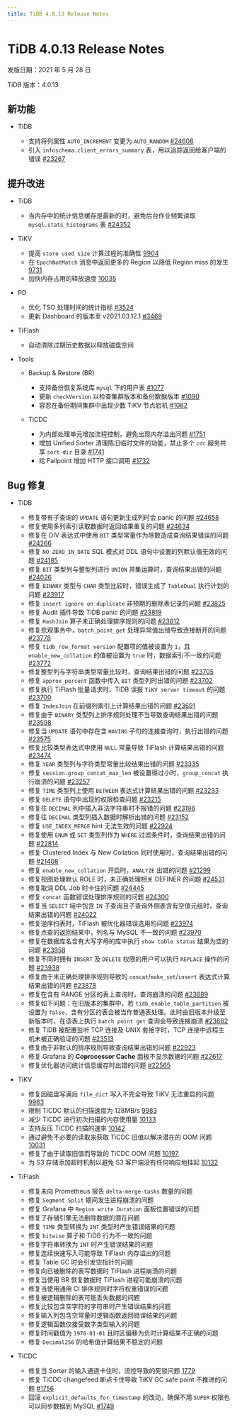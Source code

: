 ```yaml
---
title: TiDB 4.0.13 Release Notes
---
```


# TiDB 4.0.13 Release Notes

发版日期：2021 年 5 月 28 日

TiDB 版本：4.0.13

## 新功能

+ TiDB

    - 支持将列属性 `AUTO_INCREMENT` 变更为 `AUTO_RANDOM` [#24608](https://github.com/pingcap/tidb/pull/24608)
    - 引入 `infoschema.client_errors_summary` 表，用以追踪返回给客户端的错误 [#23267](https://github.com/pingcap/tidb/pull/23267)

## 提升改进

+ TiDB

    - 当内存中的统计信息缓存是最新的时，避免后台作业频繁读取 `mysql.stats_histograms` 表 [#24352](https://github.com/pingcap/tidb/pull/24352)

+ TiKV

    - 提高 `store used size` 计算过程的准确性 [9904](https://github.com/tikv/tikv/pull/9904)
    - 在 `EpochNotMatch` 消息中返回更多的 Region 以降低 Region miss 的发生 [9731](https://github.com/tikv/tikv/pull/9731)
    - 加快内存占用的释放速度 [10035](https://github.com/tikv/tikv/pull/10035)

+ PD

    - 优化 TSO 处理时间的统计指标 [#3524](https://github.com/pingcap/pd/pull/3524)
    - 更新 Dashboard 的版本至 v2021.03.12.1 [#3469](https://github.com/pingcap/pd/pull/3469)

+ TiFlash

    - 自动清除过期历史数据以释放磁盘空间

+ Tools

    + Backup & Restore (BR)

        - 支持备份恢复系统库 `mysql` 下的用户表 [#1077](https://github.com/pingcap/br/pull/1077)
        - 更新 `checkVersion` 以检查集群版本和备份数据版本 [#1090](https://github.com/pingcap/br/pull/1090)
        - 容忍在备份期间集群中出现少数 TiKV 节点宕机 [#1062](https://github.com/pingcap/br/pull/1062)

    + TiCDC

        - 为内部处理单元增加流程控制，避免出现内存溢出问题 [#1751](https://github.com/pingcap/ticdc/pull/1751)
        - 增加 Unified Sorter 清理陈旧临时文件的功能，禁止多个 `cdc` 服务共享 `sort-dir` 目录 [#1741](https://github.com/pingcap/ticdc/pull/1741)
        - 给 Failpoint 增加 HTTP 接口调用 [#1732](https://github.com/pingcap/ticdc/pull/1732)

## Bug 修复

+ TiDB

    - 修复带有子查询的 `UPDATE` 语句更新生成列时会 panic 的问题 [#24658](https://github.com/pingcap/tidb/pull/24658)
    - 修复使用多列索引读取数据时返回结果重复的问题 [#24634](https://github.com/pingcap/tidb/pull/24634)
    - 修复在 DIV 表达式中使用 `BIT` 类型常量作为除数造成查询结果错误的问题 [#24266](https://github.com/pingcap/tidb/pull/24266)
    - 修复 `NO_ZERO_IN_DATE` SQL 模式对 DDL 语句中设置的列默认值无效的问题 [#24185](https://github.com/pingcap/tidb/pull/24185)
    - 修复 `BIT` 类型列与整型列进行 `UNION` 并集运算时，查询结果出错的问题 [#24026](https://github.com/pingcap/tidb/pull/24026)
    - 修复 `BINARY` 类型与 `CHAR` 类型比较时，错误生成了 `TableDual` 执行计划的问题 [#23917](https://github.com/pingcap/tidb/pull/23917)
    - 修复 `insert ignore on duplicate` 非预期的删除表记录的问题 [#23825](https://github.com/pingcap/tidb/pull/23825)
    - 修复 Audit 插件导致 TiDB panic 的问题 [#23819](https://github.com/pingcap/tidb/pull/23819)
    - 修复 `HashJoin` 算子未正确处理排序规则的问题 [#23812](https://github.com/pingcap/tidb/pull/23812)
    - 修复悲观事务中，`batch_point_get` 处理异常值出错导致连接断开的问题 [#23778](https://github.com/pingcap/tidb/pull/23778)
    - 修复 `tidb_row_format_version` 配置项的值被设置为 `1`，且 `enable_new_collation` 的值被设置为 `true` 时，数据索引不一致的问题 [#23772](https://github.com/pingcap/tidb/pull/23772)
    - 修复整型列与字符串类型常量比较时，查询结果出错的问题 [#23705](https://github.com/pingcap/tidb/pull/23705)
    - 修复 `approx_percent` 函数中传入 `BIT` 类型列时出错的问题 [#23702](https://github.com/pingcap/tidb/pull/23702)
    - 修复执行 TiFlash 批量请求时，TiDB 误报 `TiKV server timeout` 的问题 [#23700](https://github.com/pingcap/tidb/pull/23700)
    - 修复 `IndexJoin` 在前缀列索引上计算结果出错的问题 [#23691](https://github.com/pingcap/tidb/pull/23691)
    - 修复由于 `BINARY` 类型列上排序规则处理不当导致查询结果出错的问题 [#23598](https://github.com/pingcap/tidb/pull/23598)
    - 修复当 `UPDATE` 语句中存在含 `HAVING` 子句的连接查询时，执行出错的问题 [#23575](https://github.com/pingcap/tidb/pull/23575)
    - 修复比较类型表达式中使用 `NULL` 常量导致 TiFlash 计算结果出错的问题 [#23474](https://github.com/pingcap/tidb/pull/23474)
    - 修复 `YEAR` 类型列与字符类型常量比较结果出错的问题 [#23335](https://github.com/pingcap/tidb/pull/23335)
    - 修复 `session.group_concat_max_len` 被设置得过小时，`group_concat` 执行崩溃的问题 [#23257](https://github.com/pingcap/tidb/pull/23257)
    - 修复 `TIME` 类型列上使用 `BETWEEN` 表达式计算结果出错的问题 [#23233](https://github.com/pingcap/tidb/pull/23233)
    - 修复 `DELETE` 语句中出现的权限检查问题 [#23215](https://github.com/pingcap/tidb/pull/23215)
    - 修复往 `DECIMAL` 列中插入非法字符串时不报错的问题 [#23196](https://github.com/pingcap/tidb/pull/23196)
    - 修复往 `DECIMAL` 类型列插入数据时解析出错的问题 [#23152](https://github.com/pingcap/tidb/pull/23152)
    - 修复 `USE_INDEX_MERGE` hint 无法生效的问题 [#22924](https://github.com/pingcap/tidb/pull/22924)
    - 修复使用 `ENUM` 或 `SET` 类型列作为 `WHERE` 过滤条件时，查询结果出错的问题 [#22814](https://github.com/pingcap/tidb/pull/22814)
    - 修复 Clustered Index 与 New Collation 同时使用时，查询结果出错的问题 [#21408](https://github.com/pingcap/tidb/pull/21408)
    - 修复 `enable_new_collation` 开启时，`ANALYZE` 出错的问题 [#21299](https://github.com/pingcap/tidb/pull/21299)
    - 修复视图处理默认 ROLE 时，未正确处理相关 DEFINER 的问题 [#24531](https://github.com/pingcap/tidb/pull/24531)
    - 修复取消 DDL Job 时卡住的问题 [#24445](https://github.com/pingcap/tidb/pull/24445)
    - 修复 `concat` 函数错误处理排序规则的问题 [#24300](https://github.com/pingcap/tidb/pull/24300)
    - 修复当 `SELECT` 域中包含 `IN` 子查询且子查询外侧表含有空值元组时，查询结果出错的问题 [#24022](https://github.com/pingcap/tidb/pull/24022)
    - 修复逆序扫表时，TiFlash 被优化器错误选用的问题 [#23974](https://github.com/pingcap/tidb/pull/23974)
    - 修复点查的返回结果中，列名与 MySQL 不一致的问题 [#23970](https://github.com/pingcap/tidb/pull/23970)
    - 修复在数据库名含有大写字母的库中执行 `show table status` 结果为空的问题 [#23958](https://github.com/pingcap/tidb/pull/23958)
    - 修复不同时拥有 `INSERT` 及 `DELETE` 权限的用户可以执行 `REPLACE` 操作的问题 [#23938](https://github.com/pingcap/tidb/pull/23938)
    - 修复由于未正确处理排序规则导致的 `concat`/`make_set`/`insert` 表达式计算结果出错的问题 [#23878](https://github.com/pingcap/tidb/pull/23878)
    - 修复在含有 RANGE 分区的表上查询时，查询崩溃的问题 [#23689](https://github.com/pingcap/tidb/pull/23689)
    - 修复如下问题：在旧版本的集群中，若 `tidb_enable_table_partition` 被设置为 `false`，含有分区的表会被当作普通表处理。此时由旧版本升级至新版本时，在该表上执行 `batch point get` 查询会导致连接崩溃 [#23682](https://github.com/pingcap/tidb/pull/23682)
    - 修复 TiDB 被配置监听 TCP 连接及 UNIX 套接字时，TCP 连接中远程主机未被正确验证的问题 [#23513](https://github.com/pingcap/tidb/pull/23513)
    - 修复由于非默认的排序规则导致查询结果出错的问题 [#22923](https://github.com/pingcap/tidb/pull/22923)
    - 修复 Grafana 的 **Coprocessor Cache** 面板不显示数据的问题 [#22617](https://github.com/pingcap/tidb/pull/22617)
    - 修复优化器访问统计信息缓存时出错的问题 [#22565](https://github.com/pingcap/tidb/pull/22565)

+ TiKV

    - 修复因磁盘写满后 `file_dict` 写入不完全导致 TiKV 无法重启的问题 [9963](https://github.com/tikv/tikv/pull/9963)
    - 限制 TiCDC 默认的扫描速度为 128MB/s [9983](https://github.com/tikv/tikv/pull/9983)
    - 减少 TiCDC 进行初次扫描的内存使用量 [10133](https://github.com/tikv/tikv/pull/10133)
    - 支持反压 TiCDC 扫描的速率 [10142](https://github.com/tikv/tikv/pull/10142)
    - 通过避免不必要的读取来获取 TiCDC 旧值以解决潜在的 OOM 问题 [10031](https://github.com/tikv/tikv/pull/10031)
    - 修复了由于读取旧值而导致的 TiCDC OOM 问题 [10197](https://github.com/tikv/tikv/pull/10197)
    - 为 S3 存储添加超时机制以避免 S3 客户端没有任何响应地挂起 [10132](https://github.com/tikv/tikv/pull/10132)

+ TiFlash

    - 修复未向 Prometheus 报告 `delta-merge-tasks` 数量的问题
    - 修复 `Segment Split` 期间发生进程崩溃的问题
    - 修复 Grafana 中 `Region write Duration` 面板位置错误的问题
    - 修复了存储引擎无法删除数据的潜在问题
    - 修复 `TIME` 类型转换为 `INT` 类型时产生错误结果的问题
    - 修复 `bitwise` 算子和 TiDB 行为不一致的问题
    - 修复字符串转换为 `INT` 时产生错误结果的问题
    - 修复连续快速写入可能导致 TiFlash 内存溢出的问题
    - 修复 Table GC 时会引发空指针的问题
    - 修复向已被删除的表写数据时 TiFlash 进程崩溃的问题
    - 修复当使用 BR 恢复数据时 TiFlash 进程可能崩溃的问题
    - 修复当使用通用 CI 排序规则时字符权重错误的问题
    - 修复被逻辑删除的表可能丢失数据的问题
    - 修复比较包含空字符的字符串时产生错误结果的问题
    - 修复输入列包含空常量时逻辑函数返回错误结果的问题
    - 修复逻辑函数仅接受数字类型输入的问题
    - 修复时间戳值为 `1970-01-01` 且时区偏移为负时计算结果不正确的问题
    - 修复 `Decimal256` 的哈希值计算结果不稳定的问题

+ TiCDC

    - 修复当 Sorter 的输入通道卡住时，流控导致的死锁问题 [1779](https://github.com/pingcap/ticdc/pull/1779)
    - 修复 TiCDC changefeed 断点卡住导致 TiKV GC safe point 不推进的问题 [#1756](https://github.com/pingcap/ticdc/pull/1756)
    - 回滚 `explicit_defaults_for_timestamp` 的改动，确保不用 `SUPER` 权限也可以同步数据到 MySQL [#1749](https://github.com/pingcap/ticdc/pull/1749)
